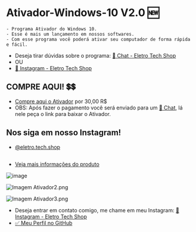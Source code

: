 # Ativador-Windows-10 V2.0 🆕

```
- Programa Ativador do Windows 10. 
- Esse é mais um lançamento em nossos softwares.
- Com esse programa você poderá ativar seu computador de forma rápida e fácil.
```

- Deseja tirar dúvidas sobre o programa: [💬 Chat - Eletro Tech Shop](https://www.instagram.com/direct/t/17850131975643364/)
- OU
- [💬 Instagram - Eletro Tech Shop](https://instagram.com/eletro.tech.shop)

## COMPRE AQUI! 💲💲
- [Compre aqui o Ativador](https://mpago.la/2YR8mzX) por 30,00 R$
- OBS: Após fazer o pagamento você será enviado para um [💬 Chat](https://www.instagram.com/direct/t/17850131975643364/), lá nele peça o link para baixar o Ativador.

## Nos siga em nosso Instagram! 

- [@eletro.tech.shop](https://www.instagram.com/eletro.tech.shop/)

## 
- [Veja mais informações do produto](https://www.instagram.com/p/C3sy6CKRXxK/?img_index=1)

![image](https://github.com/GittServer/Ativador-Windows-10/assets/104231713/b9d5a1ea-f012-4a93-aa47-fd9b0857e34c)

![Imagem Ativador2.png](https://cdn.discordapp.com/attachments/1058257537377517608/1210668350850474114/Versao_2.0_-_Copia.jpg?ex=65eb65c3&is=65d8f0c3&hm=5a8f99b56f216736a46fa2c3d843ee1e07c1bcf8e1cba5e7e0f74cf6a215d2e6&)

![Imagem Ativador3.png](https://cdn.discordapp.com/attachments/1058257537377517608/1210668351106457610/Ativador_Windows_10_.png?ex=65eb65c4&is=65d8f0c4&hm=543aeb4c88209fceec775a5a30bc27f2c5133b35016221e3e3737b0b5ea85da2&)

- Deseja entrar em contato comigo, me chame em meu Instagram: [💬 Instagram - Eletro Tech Shop](https://instagram.com/eletro.tech.shop)
- [✅ Meu Perfil no GitHub](https://github.com/GittServer/Gitt_Server#readme) 

